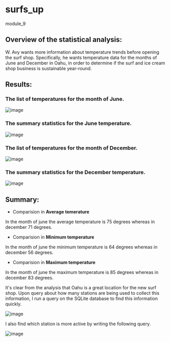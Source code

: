 # surfs_up
module_9

## Overview of the statistical analysis:

W. Avy wants more information about temperature trends before opening the surf shop. Specifically, he wants temperature data for the months of June and December in Oahu, in order to determine if the surf and ice cream shop business is sustainable year-round.

## Results:

### The list of temperatures for the month of June.

![image](https://user-images.githubusercontent.com/105535250/184470259-a36f6e24-b98b-4376-993e-3f145aa305b6.png)

### The summary statistics for the June temperature.

![image](https://user-images.githubusercontent.com/105535250/184470306-f4f3de68-5c8b-4bb8-9761-8aabcb242ed2.png)

### The list of temperatures for the month of December.

![image](https://user-images.githubusercontent.com/105535250/184470367-7f5da101-120c-4537-b5d8-1bde89175c66.png)

### The summary statistics for the December temperature.

![image](https://user-images.githubusercontent.com/105535250/184470402-20dbca86-e53a-4327-a712-dca77b04fe01.png)

## Summary:

* Comparision in **Average temerature** 

In the month of june the average temperature is 75 degrees whereas in december 71 degrees.

* Comparision in **Minimum temperature**

In the month of june the minimum temperature is 64 degrees whereas in december 56 degrees.

* Comparision in **Maximum temperature**

In the month of june the maximum temperature is 85 degrees whereas in december 83 degrees.

It's clear from the analysis that Oahu is a great location for the new surf shop. Upon query about how many stations are being used to collect this information, I run a query on the SQLite database to find this information quickly.

![image](https://user-images.githubusercontent.com/105535250/184471311-9851ca95-3f30-4d4c-a1e0-280d042050c4.png)

I also find which station is more active by writing the following query.

![image](https://user-images.githubusercontent.com/105535250/184471732-831fd5aa-a5e9-4c49-a371-586c7218aecb.png)



